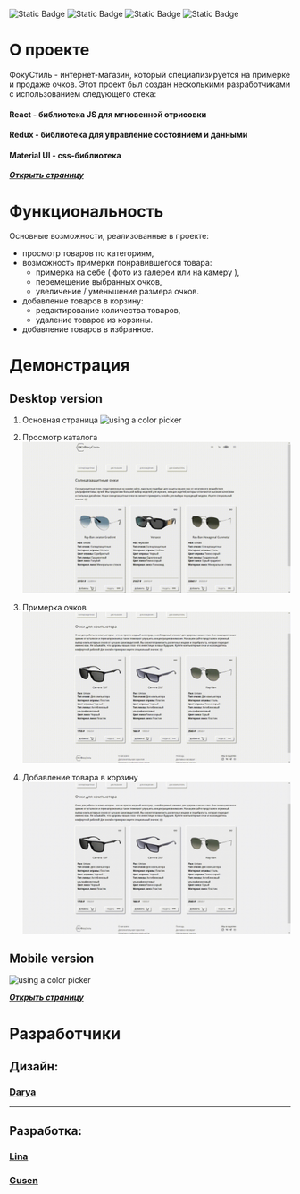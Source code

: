![Static Badge](https://img.shields.io/badge/CSS-3-blue) ![Static Badge](https://img.shields.io/badge/JavaScript-ES6-yellow) ![Static Badge](https://img.shields.io/badge/Node.js-18.18-green) ![Static Badge](https://img.shields.io/badge/npm-10.2-%23a53030)

# О проекте

ФокуСтиль - интернет-магазин, который специализируется на примерке и продаже очков. Этот проект был создан несколькими разработчиками с использованием следующего стека:

#### React - библиотека JS для мгновенной отрисовки 
#### Redux - библиотека для управление состоянием и данными
#### Material UI - css-библиотека

***[Открыть страницу](https://gusennn.github.io/focustyle-app/)***

# Функциональность
Основные возможности, реализованные в проекте:
- просмотр товаров по категориям,
- возможность примерки понравившегося товара:
    - примерка на себе ( фото из галереи или на камеру ),
    - перемещение выбранных очков,
    - увеличение / уменьшение размера очков.
- добавление товаров в корзину:
    - редактирование количества товаров,
    - удаление товаров из корзины.
- добавление товаров в избранное.

# Демонстрация
## Desktop version
1. Основная страница
![using a color picker](/src/gif/desktop-version.gif)

2. Просмотр каталога
![using a color picker](/src/gif/desktop-version-category.gif)

3. Примерка очков
![using a color picker](/src/gif/desktop-version-fitt.gif)

4. Добавление товара в корзину
![using a color picker](/src/gif/desktop-version-basket.gif)

## Mobile version
![using a color picker](/src/gif/mobile-version.gif)

***[Открыть страницу](https://gusennn.github.io/focustyle-app/)***

# Разработчики
## Дизайн:
### [Darya]('#')
***
## Разработка:
### [Lina](https://github.com/LinaCor)
### [Gusen](https://github.com/gusennn)
